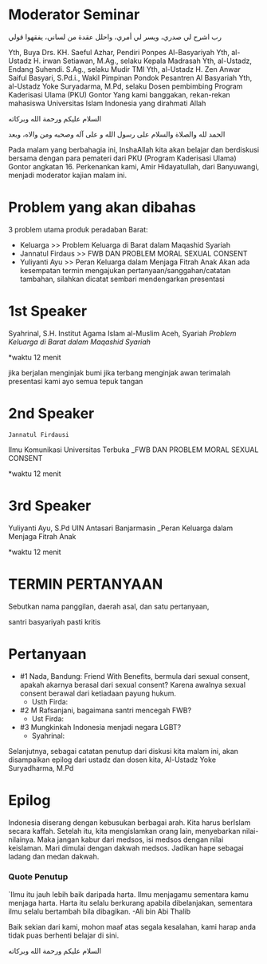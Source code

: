 # Moderator Seminar

رب اشرح لي صدري، ويسر لي أمري، واحلل عقدة من لساني، يفقهوا قولي

Yth, Buya Drs. KH. Saeful Azhar, Pendiri Ponpes Al-Basyariyah
Yth, al-Ustadz H. irwan Setiawan, M.Ag., selaku Kepala Madrasah
Yth, al-Ustadz, Endang Suhendi. S.Ag., selaku Mudir TMI
Yth, al-Ustadz H. Zen Anwar Saiful Basyari, S.Pd.i., Wakil Pimpinan Pondok Pesantren Al Basyariah
Yth, al-Ustadz Yoke Suryadarma, M.Pd, selaku Dosen pembimbing Program Kaderisasi Ulama (PKU) Gontor
Yang kami banggakan, rekan-rekan mahasiswa Universitas Islam Indonesia yang dirahmati Allah

السلام عليكم ورحمة الله وبركاته

الحمد لله والصلاة والسلام على رسول الله و على آله وصحبه ومن والاه، وبعد

Pada malam yang berbahagia ini, InshaAllah kita akan belajar dan berdiskusi bersama dengan para pemateri dari PKU (Program Kaderisasi Ulama) Gontor angkatan 16.
Perkenankan kami, Amir Hidayatullah, dari  Banyuwangi, menjadi moderator kajian malam ini. 

# Problem yang akan dibahas
3 problem utama produk peradaban Barat:
- Keluarga >> Problem Keluarga di Barat dalam Maqashid Syariah
- Jannatul Firdaus >> FWB DAN PROBLEM MORAL SEXUAL CONSENT
- Yuliyanti Ayu >> Peran Keluarga dalam Menjaga Fitrah Anak
Akan ada kesempatan termin mengajukan pertanyaan/sanggahan/catatan tambahan, silahkan dicatat sembari mendengarkan presentasi  

# 1st Speaker
Syahrinal, S.H.
Institut Agama Islam al-Muslim Aceh, Syariah
_Problem Keluarga di Barat dalam Maqashid Syariah_

*waktu 12 menit

jika berjalan menginjak bumi
jika terbang menginjak awan
terimalah presentasi kami
ayo semua tepuk tangan

# 2nd Speaker
	Jannatul Firdausi
Ilmu Komunikasi Universitas Terbuka
_FWB DAN PROBLEM MORAL SEXUAL CONSENT

*waktu 12 menit

# 3rd Speaker
Yuliyanti Ayu, S.Pd
UIN Antasari Banjarmasin
_Peran Keluarga dalam Menjaga Fitrah Anak

*waktu 12 menit

# TERMIN PERTANYAAN
Sebutkan nama panggilan, daerah asal, dan satu pertanyaan,


santri basyariyah pasti kritis

# Pertanyaan
- #1 Nada, Bandung: Friend With Benefits, bermula dari sexual consent, apakah akarnya berasal dari sexual consent? Karena awalnya sexual consent berawal dari ketiadaan payung hukum.
	- Usth Firda:
- #2 M Rafsanjani, bagaimana santri mencegah FWB?
	- Ust Firda:
- #3 Mungkinkah Indonesia menjadi negara LGBT?
	- Syahrinal:

Selanjutnya, sebagai catatan penutup dari diskusi kita malam ini, akan disampaikan epilog dari ustadz dan dosen kita, Al-Ustadz Yoke Suryadharma, M.Pd

# Epilog
Indonesia diserang dengan kebusukan berbagai arah. Kita harus berIslam secara kaffah. Setelah itu, kita mengislamkan orang lain, menyebarkan nilai-nilainya. Maka jangan kabur dari medsos, isi medsos dengan nilai keislaman. Mari dimulai dengan dakwah medsos. Jadikan hape sebagai ladang dan medan dakwah. 

### Quote Penutup
`Ilmu itu jauh lebih baik daripada harta. Ilmu menjagamu sementara kamu menjaga harta. Harta itu selalu berkurang apabila dibelanjakan, sementara ilmu selalu bertambah bila dibagikan. -Ali bin Abi Thalib

Baik sekian dari kami, mohon maaf atas segala kesalahan, kami harap anda tidak puas berhenti belajar di sini.

 السلام عليكم ورحمة الله وبركاته

